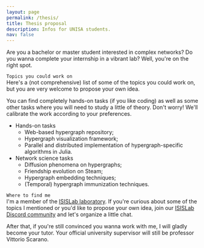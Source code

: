 ```yaml
---
layout: page
permalink: /thesis/
title: Thesis proposal
description: Infos for UNISA students.
nav: false
---
```


Are you a bachelor or master student interested in complex networks? Do you wanna complete your internship in a vibrant lab? Well, you're on the right spot. 

`Topics you could work on` <br>
Here's a (not comprehensive) list of some of the topics you could work on, but you are very welcome to propose your own idea.

You can find completely hands-on tasks (if you like coding) as well as some other tasks where you will need to study a little of theory. Don't worry! We'll calibrate the work according to your preferences.

- Hands-on tasks
  - Web-based hypergraph repository;
  - Hypergraph visualization framework;
  - Parallel and distributed implementation of hypergraph-specific algorithms in Julia.
- Network science tasks
  - Diffusion phenomena on hypergraphs;
  - Friendship evolution on Steam;
  - Hypergraph embedding techniques;
  - (Temporal) hypergraph immunization techniques.

`Where to find me` <br>
I'm a member of the [ISISLab laboratory](https://www.isislab.it/en/). If you're curious about some of the topics I mentioned or you'd like to propose your own idea, join our [ISISLab Discord community](https://discord.gg/BTt5fUp) and let's organize a little chat.

After that, if you're still convinced you wanna work with me, I will gladly become your tutor. Your official university supervisor will still be professor Vittorio Scarano.

